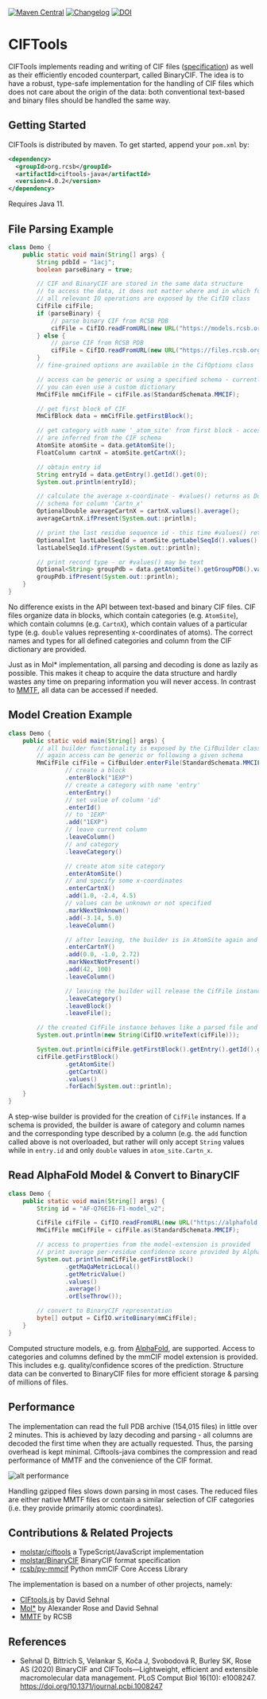 [![Maven Central](https://maven-badges.herokuapp.com/maven-central/org.rcsb/ciftools-java/badge.svg)](https://maven-badges.herokuapp.com/maven-central/org.rcsb/ciftools-java)
[![Changelog](https://img.shields.io/badge/changelog--lightgrey.svg?style=flat)](https://github.com/rcsb/ciftools-java/blob/master/CHANGELOG.md)
[![DOI](https://zenodo.org/badge/DOI/10.5281/zenodo.3948501.svg)](https://doi.org/10.5281/zenodo.3948501)

# CIFTools
CIFTools implements reading and writing of CIF files ([specification](http://www.iucr.org/resources/cif/spec/version1.1/cifsyntax))
as well as their efficiently encoded counterpart, called BinaryCIF. The idea is to have a robust, type-safe 
implementation for the handling of CIF files which does not care about the origin of the data: both conventional 
text-based and binary files should be handled the same way.

## Getting Started
CIFTools is distributed by maven. To get started, append your `pom.xml` by:
```xml
<dependency>
  <groupId>org.rcsb</groupId>
  <artifactId>ciftools-java</artifactId>
  <version>4.0.2</version>
</dependency>
```

Requires Java 11.

## File Parsing Example

```Java
class Demo {
    public static void main(String[] args) {
        String pdbId = "1acj";
        boolean parseBinary = true;

        // CIF and BinaryCIF are stored in the same data structure
        // to access the data, it does not matter where and in which format the data came from
        // all relevant IO operations are exposed by the CifIO class
        CifFile cifFile;
        if (parseBinary) {
            // parse binary CIF from RCSB PDB
            cifFile = CifIO.readFromURL(new URL("https://models.rcsb.org/" + pdbId + ".bcif"));
        } else {
            // parse CIF from RCSB PDB
            cifFile = CifIO.readFromURL(new URL("https://files.rcsb.org/download/" + pdbId + ".cif"));
        }
        // fine-grained options are available in the CifOptions class

        // access can be generic or using a specified schema - currently supports MMCIF and CIF_CORE
        // you can even use a custom dictionary
        MmCifFile mmCifFile = cifFile.as(StandardSchemata.MMCIF);

        // get first block of CIF
        MmCifBlock data = mmCifFile.getFirstBlock();

        // get category with name '_atom_site' from first block - access is type-safe, all categories
        // are inferred from the CIF schema
        AtomSite atomSite = data.getAtomSite();
        FloatColumn cartnX = atomSite.getCartnX();

        // obtain entry id
        String entryId = data.getEntry().getId().get(0);
        System.out.println(entryId);

        // calculate the average x-coordinate - #values() returns as DoubleStream as defined by the
        // schema for column 'Cartn_x'
        OptionalDouble averageCartnX = cartnX.values().average();
        averageCartnX.ifPresent(System.out::println);

        // print the last residue sequence id - this time #values() returns an IntStream
        OptionalInt lastLabelSeqId = atomSite.getLabelSeqId().values().max();
        lastLabelSeqId.ifPresent(System.out::println);

        // print record type - or #values() may be text
        Optional<String> groupPdb = data.getAtomSite().getGroupPDB().values().findFirst();
        groupPdb.ifPresent(System.out::println);
    }
}
```

No difference exists in the API between text-based and binary CIF files. CIF files organize data in blocks, which contain
categories (e.g. `AtomSite`), which contain columns (e.g. `CartnX`), which contain values of a particular type (e.g. 
`double` values representing x-coordinates of atoms). The correct names and types for all defined categories and column 
from the CIF dictionary are provided.

Just as in Mol* implementation, all parsing and decoding is done as lazily as possible. This makes it cheap to acquire 
the data structure and hardly wastes any time on preparing information you will never access. In contrast to 
[MMTF](https://mmtf.rcsb.org/), all data can be accessed if needed.

## Model Creation Example
```Java
class Demo {
    public static void main(String[] args) {
        // all builder functionality is exposed by the CifBuilder class
        // again access can be generic or following a given schema
        MmCifFile cifFile = CifBuilder.enterFile(StandardSchemata.MMCIF)
                // create a block
                .enterBlock("1EXP")
                // create a category with name 'entry'
                .enterEntry()
                // set value of column 'id'
                .enterId()
                // to '1EXP'
                .add("1EXP")
                // leave current column
                .leaveColumn()
                // and category
                .leaveCategory()

                // create atom site category
                .enterAtomSite()
                // and specify some x-coordinates
                .enterCartnX()
                .add(1.0, -2.4, 4.5)
                // values can be unknown or not specified
                .markNextUnknown()
                .add(-3.14, 5.0)
                .leaveColumn()

                // after leaving, the builder is in AtomSite again and provides column names
                .enterCartnY()
                .add(0.0, -1.0, 2.72)
                .markNextNotPresent()
                .add(42, 100)
                .leaveColumn()

                // leaving the builder will release the CifFile instance
                .leaveCategory()
                .leaveBlock()
                .leaveFile();

        // the created CifFile instance behaves like a parsed file and can be processed or written as needed
        System.out.println(new String(CifIO.writeText(cifFile)));

        System.out.println(cifFile.getFirstBlock().getEntry().getId().get(0));
        cifFile.getFirstBlock()
                .getAtomSite()
                .getCartnX()
                .values()
                .forEach(System.out::println);
    }
}
```

A step-wise builder is provided for the creation of `CifFile` instances. If a schema is provided, the builder is aware 
of category and column names and the corresponding type described by a column (e.g. the `add` function called above is 
not overloaded, but rather will only accept `String` values while in `entry.id` and only `double` values in 
`atom_site.Cartn_x`.

## Read AlphaFold Model & Convert to BinaryCIF
```Java
class Demo {
    public static void main(String[] args) {
        String id = "AF-Q76EI6-F1-model_v2";

        CifFile cifFile = CifIO.readFromURL(new URL("https://alphafold.ebi.ac.uk/files/" + id + ".cif"));
        MmCifFile mmCifFile = cifFile.as(StandardSchemata.MMCIF);

        // access to properties from the model-extension is provided
        // print average per-residue confidence score provided by AlphaFold
        System.out.println(mmCifFile.getFirstBlock()
                .getMaQaMetricLocal()
                .getMetricValue()
                .values()
                .average()
                .orElseThrow());

        // convert to BinaryCIF representation
        byte[] output = CifIO.writeBinary(mmCifFile);
    }
}
```

Computed structure models, e.g. from [AlphaFold](https://alphafold.ebi.ac.uk/), are supported. Access to categories and 
columns defined by the mmCIF model extension is provided. This includes e.g. quality/confidence scores of the prediction.
Structure data can be converted to BinaryCIF files for more efficient storage & parsing of millions of files.

## Performance
The implementation can read the full PDB archive (154,015 files) in little over 2 minutes. This is achieved by lazy decoding and 
parsing - all columns are decoded the first time when they are actually requested. Thus, the parsing overhead is kept 
minimal. Ciftools-java combines the compression and read performance of MMTF and the convenience of the CIF format.

![alt performance](https://raw.githubusercontent.com/rcsb/ciftools-java/master/performance.png)

Handling gzipped files slows down parsing in most cases. The reduced files are either native MMTF files or contain a similar selection of 
CIF categories (i.e. they provide primarily atomic coordinates).

## Contributions & Related Projects
- [molstar/ciftools](https://github.com/molstar/ciftools) a TypeScript/JavaScript implementation
- [molstar/BinaryCIF](https://github.com/molstar/BinaryCIF) BinaryCIF format specification
- [rcsb/py-mmcif](https://github.com/rcsb/py-mmcif) Python mmCIF Core Access Library

The implementation is based on a number of other projects, namely:
- [CIFtools.js](https://github.com/dsehnal/CIFTools.js) by David Sehnal
- [Mol*](https://molstar.github.io) by Alexander Rose and David Sehnal
- [MMTF](https://mmtf.rcsb.org/) by RCSB

## References
- Sehnal D, Bittrich S, Velankar S, Koča J, Svobodová R, Burley SK, Rose AS (2020) BinaryCIF and CIFTools—Lightweight, efficient and extensible macromolecular data management. PLoS Comput Biol 16(10): e1008247. https://doi.org/10.1371/journal.pcbi.1008247
